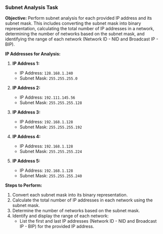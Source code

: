 ### Subnet Analysis Task

**Objective:**
Perform subnet analysis for each provided IP address and its subnet mask. This includes converting the subnet mask into binary representation, calculating the total number of IP addresses in a network, determining the number of networks based on the subnet mask, and identifying the range of each network (Network ID - NID and Broadcast IP - BIP).

**IP Addresses for Analysis:**

1. **IP Address 1:**
   - IP Address: `128.168.1.240`
   - Subnet Mask: `255.255.255.0`

2. **IP Address 2:**
   - IP Address: `192.111.145.56`
   - Subnet Mask: `255.255.255.128`

3. **IP Address 3:**
   - IP Address: `192.168.1.128`
   - Subnet Mask: `255.255.255.192`

4. **IP Address 4:**
   - IP Address: `192.168.1.128`
   - Subnet Mask: `255.255.255.224`

5. **IP Address 5:**
   - IP Address: `192.168.1.128`
   - Subnet Mask: `255.255.255.240`

**Steps to Perform:**
1. Convert each subnet mask into its binary representation.
2. Calculate the total number of IP addresses in each network using the subnet mask.
3. Determine the number of networks based on the subnet mask.
4. Identify and display the range of each network:
   - List the first and last IP addresses (Network ID - NID and Broadcast IP - BIP) for the provided IP address.
